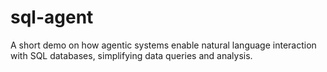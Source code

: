 # sql-agent
A short demo on how agentic systems enable natural language interaction with SQL databases, simplifying data queries and analysis.
